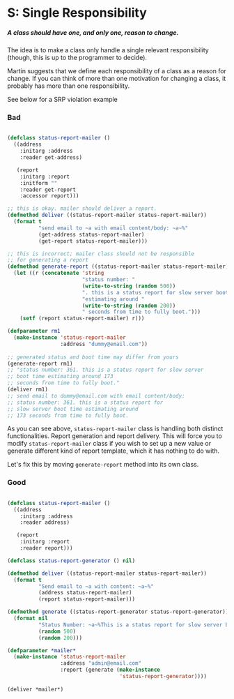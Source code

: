 # S: Single Responsibility

##### A class should have one, and  only one, reason to change.
The idea is to make a class only handle a single relevant responsibility (though, this is up to the programmer to decide).

Martin suggests that we define each responsibility of a class as a reason for change.  If you can think of more than one motivation for changing a class, it probably has more than one responsibility.

See below for a SRP violation example

### Bad

```lisp

(defclass status-report-mailer ()
  ((address
    :initarg :address
    :reader get-address)

   (report
    :initarg :report
    :initform ""
    :reader get-report
    :accessor report)))

;; this is okay. mailer should deliver a report.
(defmethod deliver ((status-report-mailer status-report-mailer))
  (format t
          "send email to ~a with email content/body: ~a~%"
          (get-address status-report-mailer)
          (get-report status-report-mailer)))

;; this is incorrect; mailer class should not be responsible
;; for generating a report
(defmethod generate-report ((status-report-mailer status-report-mailer))
  (let ((r (concatenate 'string
                        "status number: "
                        (write-to-string (random 500))
                        ". this is a status report for slow server boot time "
                        "estimating around "
                        (write-to-string (random 200))
                        " seconds from time to fully boot.")))
    (setf (report status-report-mailer) r)))

(defparameter rm1
  (make-instance 'status-report-mailer
                 :address "dummy@email.com"))
                 
;; generated status and boot time may differ from yours
(generate-report rm1) 
;; "status number: 361. this is a status report for slow server
;; boot time estimating around 173
;; seconds from time to fully boot."
(deliver rm1)
;; send email to dummy@email.com with email content/body:
;; status number: 361. this is a status report for 
;; slow server boot time estimating around
;; 173 seconds from time to fully boot.

```

As you can see above, `status-report-mailer` class is handling both distinct functionalities. Report generation and report delivery. This will force you to modify `status-report-mailer` class if you wish to set up a new value or generate different kind of report template, which it has nothing to do with.

Let's fix this by moving `generate-report` method into its own class.

### Good

```lisp

(defclass status-report-mailer ()
  ((address
    :initarg :address
    :reader address)

   (report
    :initarg :report
    :reader report)))

(defclass status-report-generator () nil)

(defmethod deliver ((status-report-mailer status-report-mailer))
  (format t
          "Send email to ~a with content: ~a~%"
          (address status-report-mailer)
          (report status-report-mailer)))

(defmethod generate ((status-report-generator status-report-generator))
  (format nil
          "Status Number: ~a~%This is a status report for slow server boot time estimating around ~a seconds from time to fully boot.~%"
          (random 500)
          (random 200)))

(defparameter *mailer*
  (make-instance 'status-report-mailer
                 :address "admin@email.com"
                 :report (generate (make-instance
                                    'status-report-generator))))
                                    
(deliver *mailer*)

```



